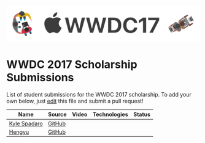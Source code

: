 ![WWDC 2017](logo.png)

# WWDC 2017 Scholarship Submissions

List of student submissions for the WWDC 2017 scholarship.
To add your own below, just [edit](https://github.com/wwdc/2017/edit/master/README.md) this file and submit a pull request!

<!-- PLEASE READ! -->
<!-- Insert your name below in alphabetical order by first name. -->
<!-- Please only submit the playgrounds that you submitted for WWDC 2017. -->
<!-- Watch out for columns, you must have 6 pipes or else the gh-pages won't like it. -->
<!-- Please choose one of the following values for the status column: Submitted, Rejected or Accepted -->

| Name | Source | Video | Technologies | Status |
|------|--------|-------|--------------|--------| 
| [Kyle Spadaro](https://twitter.com/kylespadaro) | [GitHub](https://github.com/kylespadaro/MinimIzed-2048) | | | |
| [Hengyu](https://twitter.com/hengyuy) | [GitHub](https://github.com/hengyu/Mother) | | | |
